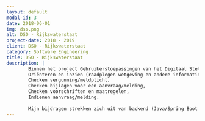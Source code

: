 ```yaml
---
layout: default
modal-id: 3
date: 2018-06-01
img: dso.png
alt: DSO - Rijkswaterstaat
project-date: 2018 - 2019
client: DSO - Rijkswaterstaat
category: Software Engineering
title: DSO - Rijkswaterstaat
description: |
        Binnen het project Gebruikerstoepassingen van het Digitaal Stelsel Omgevingswet (DSO) vervul ik de rol van senior software engineer. Met een team ontwikkelen wij volgens Agile-Scrum een aantal gebruikerstoepassingen: 
        Oriënteren en inzien (raadplegen wetgeving en andere informatie),
        Checken vergunning/meldplicht, 
        Checken bijlagen voor een aanvraag/melding, 
        Checken voorschriften en maatregelen, 
        Indienen aanvraag/melding.
        
        Mijn bijdragen strekken zich uit van backend (Java/Spring Boot & PostgresQL) tot frontend (JS/React),  full stack dus. Een belangrijke bijdrage is het toepassen van toegankelijkheidseisen in de frontend applicaties volgens de Web Content Accessibility Guidelines (WCAG).
---
```

